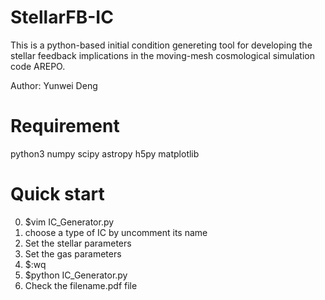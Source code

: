 
StellarFB-IC
============
This is a python-based initial condition genereting tool for developing 
the stellar feedback implications in the moving-mesh cosmological simulation 
code AREPO. 

Author: Yunwei Deng

Requirement
===========
python3
numpy
scipy
astropy
h5py
matplotlib

Quick start
===========
0. $vim IC_Generator.py
1. choose a type of IC by uncomment its name
2. Set the stellar parameters
3. Set the gas parameters
4. $:wq
5. $python IC_Generator.py
6. Check the filename.pdf file
